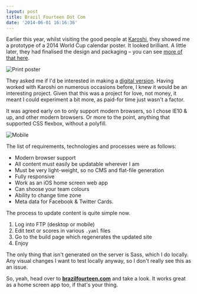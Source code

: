 ```yaml
---
layout: post
title: Brazil Fourteen Dot Com
date: '2014-06-01 16:16:36'
---
```


Earlier this year, whilst visiting the good people at [Karoshi](http://teamkaroshi.com), they showed me a prototype of a 2014 World Cup calendar poster. It looked brilliant. A little later, they had finalised the design and packaging – you can see [more of that here](http://teamkaroshi.com/work/brazil-2014-world-cup/).

![Print poster](/content/images/2014/May/5922EDD5-37D4-42F8-BD44-8AEA43F1D206-config-WC-web-image_3.jpg)

They asked me if I'd be interested in making a [digital version](http://brazilfourteen.com/). Having worked with Karoshi on numerous occasions before, I knew it would be an interesting project. Given that this was a project for love, not money, it meant I could experiment a bit more, as paid-for time just wasn't a factor.

It was agreed early on to only support modern browsers, so I chose IE10 & up, and other modern browsers. Or more to the point, anything that supported CSS flexbox, without a polyfill.

![Mobile](/content/images/2014/May/1DAC9FA0-094F-46AC-93B5-99CA47BB4893-config-WC-web-image_9.jpg)

The list of requirements, technologies and processes were as follows:

* Modern browser support
* All content must easily be updatable wherever I am
* Must be very light-weight, so no CMS and flat-file generation
* Fully responsive
* Work as an iOS home screen web app
* Can shoose your team colours
* Ability to change time zone
* Meta data for Facebook & Twitter Cards.

The process to update content is quite simple now.

1. Log into FTP (desktop or mobile)
2. Edit text or scores in various `.yaml` files
3. Go to the build page which regenerates the updated site
4. Enjoy

The only thing that isn't generated on the server is Sass, which I do locally. Any visual changes I want to test locally anyway, so I don't really see this as an issue.

So, yeah, head over to **[brazilfourteen.com](http://brazilfourteen.com/)** and take a look. It works great as a home screen app too, if that's your thing.